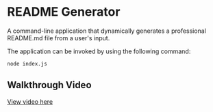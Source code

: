 # README Generator

A command-line application that dynamically generates a professional README.md file from a user's input.

The application can be invoked by using the following command:

```bash
node index.js
```

## Walkthrough Video

[View video here](https://drive.google.com/file/d/1Tb_stbBAIlFrSDhhdoD_4t5CCpUl1GnS/view)

